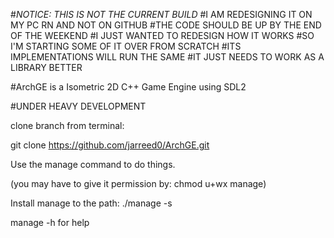 #*NOTICE: THIS IS NOT THE CURRENT BUILD*
#I AM REDESIGNING IT ON MY PC RN AND NOT ON GITHUB
#THE CODE SHOULD BE UP BY THE END OF THE WEEKEND
#I JUST WANTED TO REDESIGN HOW IT WORKS
#SO I'M STARTING SOME OF IT OVER FROM SCRATCH
#ITS IMPLEMENTATIONS WILL RUN THE SAME
#IT JUST NEEDS TO WORK AS A LIBRARY BETTER

#ArchGE is a Isometric 2D C++ Game Engine using SDL2

#UNDER HEAVY DEVELOPMENT

clone branch from terminal:

git clone https://github.com/jarreed0/ArchGE.git

Use the manage command to do things.

(you may have to give it permission by: chmod u+wx manage)

Install manage to the path: ./manage -s

manage -h for help
